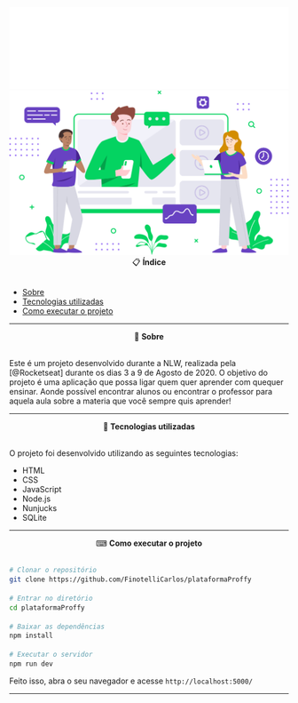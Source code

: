 
<div align="center">
  <img src="public/images/logo.svg" />
</div>

<div align="center">
  <img src="public/images/landing.svg" />
</div>


<div align="center">
  📋 <strong>Índice</strong>
</div>
<br>

- [Sobre](#-Sobre)
- [Tecnologias utilizadas](#-Tecnologias-utilizadas)
- [Como executar o projeto](#-Como-executar-o-projeto)

---

<div align="center">
  📖 <strong>Sobre</strong>
</div>
<br>

Este é um projeto desenvolvido durante a NLW, realizada pela [@Rocketseat] durante os dias 3 a 9 de Agosto de 2020.
O objetivo do projeto é uma aplicação que possa ligar quem quer aprender com quequer ensinar. 
Aonde possível encontrar alunos ou encontrar o professor para aquela aula sobre a materia que você sempre quis aprender!

--- 

<div align="center">
  🚀 <strong>Tecnologias utilizadas</strong>
</div>
<br>

O projeto foi desenvolvido utilizando as seguintes tecnologias:

- HTML
- CSS
- JavaScript
- Node.js 
- Nunjucks 
- SQLite 

--- 

<div align="center">
  ⌨ <strong>Como executar o projeto</strong>
</div>
<br>

```bash
# Clonar o repositório
git clone https://github.com/FinotelliCarlos/plataformaProffy

# Entrar no diretório
cd plataformaProffy

# Baixar as dependências
npm install

# Executar o servidor
npm run dev
```

Feito isso, abra o seu navegador e acesse `http://localhost:5000/`

---
